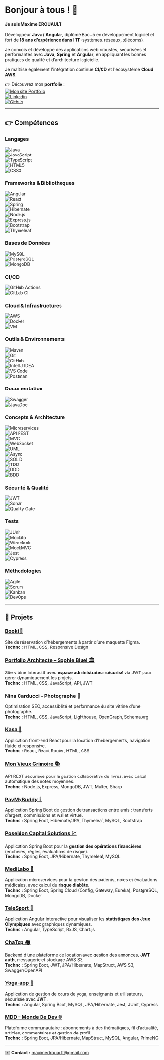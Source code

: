 # Bonjour à tous ! 👋

#### Je suis Maxime DROUAULT
Développeur **Java / Angular**, diplômé Bac+5 en développement logiciel et fort de **18 ans d’expérience dans l’IT** (systèmes, réseaux, télécoms).

Je conçois et développe des applications web robustes, sécurisées et performantes avec **Java**, **Spring** et **Angular**, en appliquant les bonnes pratiques de qualité et d’architecture logicielle.

Je maîtrise également l'intégration continue **CI/CD** et l'écosystème **Cloud AWS**.

👉 Découvrez mon **portfolio** :  
<a href='https://www.maximedrouault.com/' target="_blank"><img alt='Mon site Portfolio' src='https://img.shields.io/badge/website-000000?style=for-the-badge&logo=About.me&logoColor=white'/></a>  
<a href='https://www.linkedin.com/in/maximedrouault/' target="_blank"><img alt='Linkedin' src='https://img.shields.io/badge/linkedin-%230077B5.svg?style=for-the-badge&logo=linkedin&logoColor=white'/></a>  
<a href='https://github.com/maximedrouault' target="_blank"><img alt='Github' src='https://img.shields.io/badge/GitHub-100000?style=for-the-badge&logo=github&logoColor=white'/></a>

---

## 👉 Compétences

### Langages
![Java](https://img.shields.io/badge/Java-ED8B00?style=for-the-badge&logo=openjdk&logoColor=white)  
![JavaScript](https://img.shields.io/badge/JavaScript-F7DF1E?style=for-the-badge&logo=javascript&logoColor=black)  
![TypeScript](https://img.shields.io/badge/TypeScript-3178C6?style=for-the-badge&logo=typescript&logoColor=white)  
![HTML5](https://img.shields.io/badge/HTML5-E34F26?style=for-the-badge&logo=html5&logoColor=white)  
![CSS3](https://img.shields.io/badge/CSS3-1572B6?style=for-the-badge&logo=css3&logoColor=white)

### Frameworks & Bibliothèques
![Angular](https://img.shields.io/badge/Angular-DD0031?style=for-the-badge&logo=angular&logoColor=white)  
![React](https://img.shields.io/badge/React-61DAFB?style=for-the-badge&logo=react&logoColor=black)  
![Spring](https://img.shields.io/badge/Spring-6DB33F?style=for-the-badge&logo=spring&logoColor=white)  
![Hibernate](https://img.shields.io/badge/Hibernate-59666C?style=for-the-badge&logo=hibernate&logoColor=white)  
![Node.js](https://img.shields.io/badge/Node.js-43853D?style=for-the-badge&logo=node.js&logoColor=white)  
![Express.js](https://img.shields.io/badge/Express.js-404D59?style=for-the-badge)  
![Bootstrap](https://img.shields.io/badge/Bootstrap-7952B3?style=for-the-badge&logo=bootstrap&logoColor=white)  
![Thymeleaf](https://img.shields.io/badge/Thymeleaf-005F0F?style=for-the-badge&logo=thymeleaf&logoColor=white)

### Bases de Données
![MySQL](https://img.shields.io/badge/MySQL-4479A1?style=for-the-badge&logo=mysql&logoColor=white)  
![PostgreSQL](https://img.shields.io/badge/PostgreSQL-316192?style=for-the-badge&logo=postgresql&logoColor=white)  
![MongoDB](https://img.shields.io/badge/MongoDB-4EA94B?style=for-the-badge&logo=mongodb&logoColor=white)

### CI/CD
![GitHub Actions](https://img.shields.io/badge/GitHub_Actions-2088FF?style=for-the-badge&logo=githubactions&logoColor=white)  
![GitLab CI](https://img.shields.io/badge/GitLab_CI-FCA121?style=for-the-badge&logo=gitlab&logoColor=white)

### Cloud & Infrastructures
![AWS](https://img.shields.io/badge/AWS-232F3E?style=for-the-badge&logo=amazon-aws&logoColor=white)  
![Docker](https://img.shields.io/badge/Docker-2496ED?style=for-the-badge&logo=docker&logoColor=white)   
![VM](https://img.shields.io/badge/VM-Virtualisation-blue?style=for-the-badge)

### Outils & Environnements
![Maven](https://img.shields.io/badge/Maven-C71A36?style=for-the-badge&logo=apachemaven&logoColor=white)  
![Git](https://img.shields.io/badge/Git-F05032?style=for-the-badge&logo=git&logoColor=white)  
![GitHub](https://img.shields.io/badge/GitHub-181717?style=for-the-badge&logo=github&logoColor=white)  
![IntelliJ IDEA](https://img.shields.io/badge/IntelliJ_IDEA-000000?style=for-the-badge&logo=intellijidea&logoColor=white)  
![VS Code](https://img.shields.io/badge/VS_Code-0078D4?style=for-the-badge&logo=visualstudiocode&logoColor=white)  
![Postman](https://img.shields.io/badge/Postman-FF6C37?style=for-the-badge&logo=postman&logoColor=white)

### Documentation
![Swagger](https://img.shields.io/badge/Swagger-85EA2D?style=for-the-badge&logo=swagger&logoColor=black)  
![JavaDoc](https://img.shields.io/badge/JavaDoc-FF6F00?style=for-the-badge&logoColor=white)

### Concepts & Architecture
![Microservices](https://img.shields.io/badge/Microservices-4285F4?style=for-the-badge&logoColor=white)  
![API REST](https://img.shields.io/badge/API_REST-02569B?style=for-the-badge&logo=postman&logoColor=white)  
![MVC](https://img.shields.io/badge/MVC-FF9900?style=for-the-badge)  
![WebSocket](https://img.shields.io/badge/WebSocket-010101?style=for-the-badge&logo=socketdotio&logoColor=white)  
![UML](https://img.shields.io/badge/UML-999999?style=for-the-badge)  
![Async](https://img.shields.io/badge/Concurrent/Async-CC0000?style=for-the-badge)  
![SOLID](https://img.shields.io/badge/SOLID-6DB33F?style=for-the-badge)  
![TDD](https://img.shields.io/badge/TDD-2496ED?style=for-the-badge)  
![DDD](https://img.shields.io/badge/DDD-7952B3?style=for-the-badge)  
![BDD](https://img.shields.io/badge/BDD-FF4088?style=for-the-badge)

### Sécurité & Qualité
![JWT](https://img.shields.io/badge/JWT-000000?style=for-the-badge&logo=jsonwebtokens&logoColor=white)  
![Sonar](https://img.shields.io/badge/Sonar-4E9BCD?style=for-the-badge&logo=sonarlint&logoColor=white)  
![Quality Gate](https://img.shields.io/badge/Quality_Gate-FF0000?style=for-the-badge)

### Tests
![JUnit](https://img.shields.io/badge/JUnit-25A162?style=for-the-badge&logo=junit5&logoColor=white)  
![Mockito](https://img.shields.io/badge/Mockito-25A162?style=for-the-badge&logoColor=white)  
![WireMock](https://img.shields.io/badge/WireMock-999999?style=for-the-badge)  
![MockMVC](https://img.shields.io/badge/MockMVC-2496ED?style=for-the-badge)  
![Jest](https://img.shields.io/badge/Jest-C21325?style=for-the-badge&logo=jest&logoColor=white)  
![Cypress](https://img.shields.io/badge/Cypress-17202C?style=for-the-badge&logo=cypress&logoColor=white)

### Méthodologies
![Agile](https://img.shields.io/badge/Agile-28A745?style=for-the-badge&logo=scrumalliance&logoColor=white)  
![Scrum](https://img.shields.io/badge/Scrum-28A745?style=for-the-badge&logo=scrumalliance&logoColor=white)  
![Kanban](https://img.shields.io/badge/Kanban-28A745?style=for-the-badge&logo=trello&logoColor=white)  
![DevOps](https://img.shields.io/badge/DevOps-2496ED?style=for-the-badge&logo=azuredevops&logoColor=white)

---

## 📂 Projets

### [Booki 🏨](https://github.com/maximedrouault/Booki)
Site de réservation d’hébergements à partir d’une maquette Figma.  
**Techno :** HTML, CSS, Responsive Design

### [Portfolio Architecte – Sophie Bluel 🏛️](https://github.com/maximedrouault/Sophie-BLUEL-Architecte)
Site vitrine interactif avec **espace administrateur sécurisé** via JWT pour gérer dynamiquement les projets.  
**Techno :** HTML, CSS, JavaScript, API, JWT

### [Nina Carducci – Photographe 📸](https://github.com/maximedrouault/Nina-CARDUCCI-Photographe)
Optimisation SEO, accessibilité et performance du site vitrine d’une photographe.  
**Techno :** HTML, CSS, JavaScript, Lighthouse, OpenGraph, Schema.org

### [Kasa 🏡](https://github.com/maximedrouault/Kasa)
Application front-end React pour la location d’hébergements, navigation fluide et responsive.  
**Techno :** React, React Router, HTML, CSS

### [Mon Vieux Grimoire 📚](https://github.com/maximedrouault/Mon-Vieux-Grimoire)
API REST sécurisée pour la gestion collaborative de livres, avec calcul automatique des notes moyennes.  
**Techno :** Node.js, Express, MongoDB, JWT, Multer, Sharp

### [PayMyBuddy 💸](https://github.com/maximedrouault/paymybuddy)
Application Spring Boot de gestion de transactions entre amis : transferts d’argent, commissions et wallet virtuel.  
**Techno :** Spring Boot, Hibernate/JPA, Thymeleaf, MySQL, Bootstrap

### [Poseidon Capital Solutions 💹](https://github.com/maximedrouault/PoseidonCapitalSolutions)
Application Spring Boot pour la **gestion des opérations financières** (enchères, règles, évaluations de risque).  
**Techno :** Spring Boot, JPA/Hibernate, Thymeleaf, MySQL

### [MediLabo 🏥](https://github.com/maximedrouault/MediLabo)
Application microservices pour la gestion des patients, notes et évaluations médicales, avec calcul du **risque diabète**.  
**Techno :** Spring Boot, Spring Cloud (Config, Gateway, Eureka), PostgreSQL, MongoDB, Docker

### [TeleSport 🏅](https://github.com/maximedrouault/TeleSport)
Application Angular interactive pour visualiser les **statistiques des Jeux Olympiques** avec graphiques dynamiques.  
**Techno :** Angular, TypeScript, RxJS, Chart.js

### [ChaTop 🏘️](https://github.com/maximedrouault/ChaTop-back)
Backend d’une plateforme de location avec gestion des annonces, **JWT auth**, messagerie et stockage AWS S3.  
**Techno :** Spring Boot, JWT, JPA/Hibernate, MapStruct, AWS S3, Swagger/OpenAPI

### [Yoga-app 🧘](https://github.com/maximedrouault/Yoga-app)
Application de gestion de cours de yoga, enseignants et utilisateurs, sécurisée avec **JWT**.  
**Techno :** Angular, Spring Boot, MySQL, JPA/Hibernate, Jest, JUnit, Cypress

### [MDD – Monde De Dev 🌐](https://github.com/maximedrouault/mdd)
Plateforme communautaire : abonnements à des thématiques, fil d’actualité, articles, commentaires et gestion de profil.  
**Techno :** Spring Boot, JPA/Hibernate, MapStruct, MySQL, Angular, PrimeNG

---

✉️ **Contact :** maximedrouault@gmail.com  
